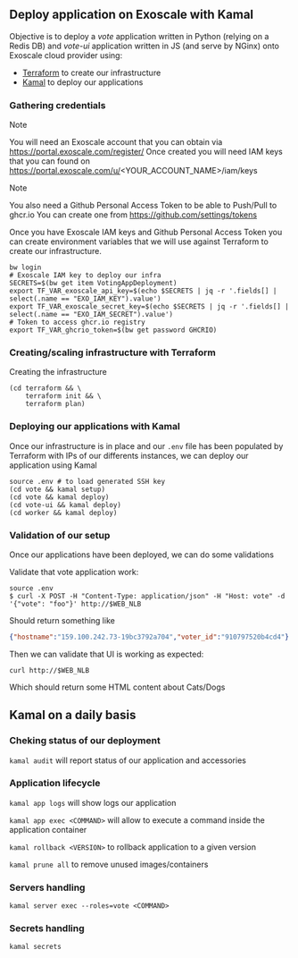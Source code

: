 ## Deploy application on Exoscale with Kamal

Objective is to deploy a _vote_ application written in Python (relying on a Redis DB) and _vote-ui_ application written in JS (and serve by NGinx) onto Exoscale cloud provider using:
* [Terraform](https://terraform.io) to create our infrastructure
* [Kamal](https://kamal-deploy.org) to deploy our applications

### Gathering credentials

> [!NOTE]
> You will need an Exoscale account that you can obtain via https://portal.exoscale.com/register/
> Once created you will need IAM keys that you can found on https://portal.exoscale.com/u/<YOUR_ACCOUNT_NAME>/iam/keys

> [!NOTE]
> You also need a Github Personal Access Token to be able to Push/Pull to ghcr.io
> You can create one from https://github.com/settings/tokens

Once you have Exoscale IAM keys and Github Personal Access Token you can create environment variables that we will use against Terraform to create our infrastructure.
```shell
bw login
# Exoscale IAM key to deploy our infra
SECRETS=$(bw get item VotingAppDeployment)
export TF_VAR_exoscale_api_key=$(echo $SECRETS | jq -r '.fields[] | select(.name == "EXO_IAM_KEY").value')
export TF_VAR_exoscale_secret_key=$(echo $SECRETS | jq -r '.fields[] | select(.name == "EXO_IAM_SECRET").value')
# Token to access ghcr.io registry
export TF_VAR_ghcrio_token=$(bw get password GHCRIO)
```

### Creating/scaling infrastructure with Terraform

Creating the infrastructure
```shell
(cd terraform && \
    terraform init && \
    terraform plan)
```


### Deploying our applications with Kamal
Once our infrastructure is in place and our `.env` file has been populated by Terraform with IPs of our differents instances, we can deploy our application using Kamal
```shell
source .env # to load generated SSH key
(cd vote && kamal setup)
(cd vote && kamal deploy)
(cd vote-ui && kamal deploy)
(cd worker && kamal deploy)
```

### Validation of our setup
Once our applications have been deployed, we can do some validations

Validate that vote application work:
```shell
source .env
$ curl -X POST -H "Content-Type: application/json" -H "Host: vote" -d '{"vote": "foo"}' http://$WEB_NLB
```
Should return something like
```json
{"hostname":"159.100.242.73-19bc3792a704","voter_id":"910797520b4cd4"}
```

Then we can validate that UI is working as expected:
```shell
curl http://$WEB_NLB
```
Which should return some HTML content about Cats/Dogs

## Kamal on a daily basis

### Cheking status of our deployment

`kamal audit` will report status of our application and accessories

### Application lifecycle

`kamal app logs` will show logs our application

`kamal app exec <COMMAND>` will allow to execute a command inside the application container

`kamal rollback <VERSION>` to rollback application to a given version

`kamal prune all` to remove unused images/containers

### Servers handling

`kamal server exec --roles=vote <COMMAND>`

### Secrets handling

`kamal secrets`
